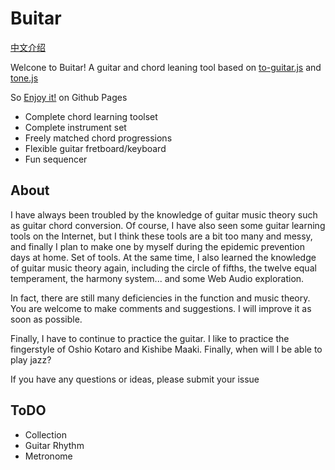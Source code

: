 # Buitar

[中文介绍](./README_zh.md)

Welcone to Buitar! A guitar and chord leaning tool based on [to-guitar.js](https://github.com/Barba828/to-guitar) and [tone.js](https://github.com/Tonejs/Tone.js)

So [Enjoy it!](https://barba828.github.io/Buitar/) on Github Pages

- Complete chord learning toolset
- Complete instrument set
- Freely matched chord progressions
- Flexible guitar fretboard/keyboard
- Fun sequencer

## About

I have always been troubled by the knowledge of guitar music theory such as guitar chord conversion. Of course, I have also seen some guitar learning tools on the Internet, but I think these tools are a bit too many and messy, and finally I plan to make one by myself during the epidemic prevention days at home. Set of tools. At the same time, I also learned the knowledge of guitar music theory again, including the circle of fifths, the twelve equal temperament, the harmony system... and some Web Audio exploration.

In fact, there are still many deficiencies in the function and music theory. You are welcome to make comments and suggestions. I will improve it as soon as possible.

Finally, I have to continue to practice the guitar. I like to practice the fingerstyle of Oshio Kotaro and Kishibe Maaki. Finally, when will I be able to play jazz?

If you have any questions or ideas, please submit your issue

## ToDO

- Collection
- Guitar Rhythm
- Metronome
